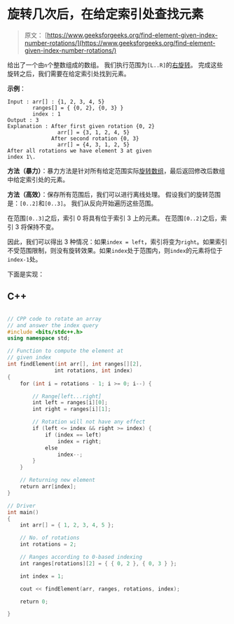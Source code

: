 # 旋转几次后，在给定索引处查找元素

> 原文： [https://www.geeksforgeeks.org/find-element-given-index-number-rotations/](https://www.geeksforgeeks.org/find-element-given-index-number-rotations/)

给出了一个由`n`个整数组成的数组。 我们执行范围为`[L..R]`的[右旋转](https://www.geeksforgeeks.org/array-rotation/)。 完成这些旋转之后，我们需要在给定索引处找到元素。

**示例**：

```
Input : arr[] : {1, 2, 3, 4, 5}
        ranges[] = { {0, 2}, {0, 3} }
        index : 1
Output : 3
Explanation : After first given rotation {0, 2}
                arr[] = {3, 1, 2, 4, 5}
              After second rotation {0, 3} 
                arr[] = {4, 3, 1, 2, 5}
After all rotations we have element 3 at given
index 1\. 

```



**方法（暴力）**：暴力方法是针对所有给定范围实际[旋转数组](https://www.geeksforgeeks.org/array-rotation/)，最后返回修改后数组中给定索引处的元素。

**方法（高效）**：保存所有范围后，我们可以进行离线处理。
假设我们的旋转范围是：`[0..2]`和`[0..3]`。
我们从反向开始遍历这些范围。

在范围`[0..3]`之后，索引 0 将具有位于索引 3 上的元素。
在范围`[0..2]`之后，索引 3 将保持不变。

因此，我们可以得出 3 种情况：如果`index = left`，索引将变为`right`。如果索引不受范围限制，则没有旋转效果。如果`index`处于范围内，则`index`的元素将位于`index-1`处。

下面是实现：

## C++ 

```cpp

// CPP code to rotate an array 
// and answer the index query 
#include <bits/stdc++.h> 
using namespace std; 

// Function to compute the element at 
// given index 
int findElement(int arr[], int ranges[][2], 
               int rotations, int index) 
{ 
    for (int i = rotations - 1; i >= 0; i--) { 

        // Range[left...right] 
        int left = ranges[i][0]; 
        int right = ranges[i][1]; 

        // Rotation will not have any effect 
        if (left <= index && right >= index) { 
            if (index == left) 
                index = right; 
            else
                index--; 
        } 
    } 

    // Returning new element 
    return arr[index]; 
} 

// Driver 
int main() 
{ 
    int arr[] = { 1, 2, 3, 4, 5 }; 

    // No. of rotations 
    int rotations = 2; 

    // Ranges according to 0-based indexing 
    int ranges[rotations][2] = { { 0, 2 }, { 0, 3 } }; 

    int index = 1; 

    cout << findElement(arr, ranges, rotations, index); 

    return 0; 

} 

```